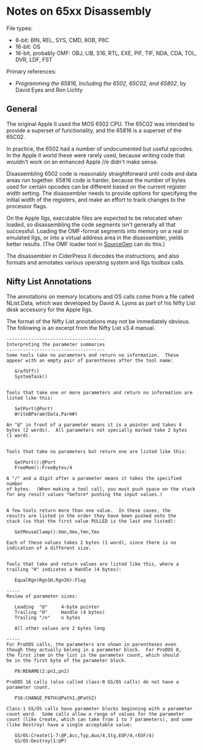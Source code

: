 # Notes on 65xx Disassembly #

File types:
 - 8-bit: BIN, REL, SYS, CMD, 8OB, P8C
 - 16-bit: OS
 - 16-bit, probably OMF: OBJ, LIB, S16, RTL, EXE, PIF, TIF, NDA, CDA, TOL, DVR, LDF, FST

Primary references:
 - _Programming the 65816, Including the 6502, 65C02, and 65802_, by David Eyes and Ron Lichty

## General ##

The original Apple II used the MOS 6502 CPU.  The 65C02 was intended to provide a superset of
functionality, and the 65816 is a superset of the 65C02.

In practice, the 6502 had a number of undocumented but useful opcodes.  In the Apple II world
these were rarely used, because writing code that wouldn't work on an enhanced Apple //e didn't
make sense.

Disassembling 6502 code is reasonably straightforward until code and data areas run together.
65816 code is harder, because the number of bytes used for certain opcodes can be different
based on the current register width setting.  The disassembler needs to provide options for
specifying the initial width of the registers, and make an effort to track changes to the
processor flags.

On the Apple IIgs, executable files are expected to be relocated when loaded, so disassembling
the code segments isn't generally all that successful.  Loading the OMF-format segments into
memory on a real or emulated IIgs, or into a virtual address area in the disassembler, yields
better results.  (The OMF loader tool in [SourceGen](https://6502bench.com/) can do this.)

The disassembler in CiderPress II decodes the instructions, and also formats and annotates
various operating system and IIgs toolbox calls.

## Nifty List Annotations ##

The annotations on memory locations and OS calls come from a file called NList.Data, which
was developed by David A. Lyons as part of his Nifty List desk accessory for the Apple IIgs.

The format of the Nifty List annotations may not be immediately obvious.  The following is an
excerpt from the Nifty List v3.4 manual.
```
------------------------------------
Interpreting the parameter summaries
------------------------------------
Some tools take no parameters and return no information.  These
appear with an empty pair of parentheses after the tool name:

   GrafOff()
   SystemTask()


Tools that take one or more parameters and return no information are
listed like this:

   SetPort(@Port)
   WriteBParam(Data,Parm#)

An "@" in front of a parameter means it is a pointer and takes 4
bytes (2 words).  All parameters not specially marked take 2 bytes
(1 word).


Tools that take no parameters but return one are listed like this:

   GetPort():@Port
   FreeMem():FreeBytes/4

A "/" and a digit after a parameter means it takes the specified number
of bytes.  (When making a tool call, you must push space on the stack
for any result values *before* pushing the input values.)


A few tools return more than one value.  In these cases, the
results are listed in the order they have been pushed onto the
stack (so that the first value PULLED is the last one listed):

   GetMouseClamp():Xmn,Xmx,Ymn,Ymx

Each of these values takes 2 bytes (1 word), since there is no
indication of a different size.


Tools that take and return values are listed like this, where a
trailing "H" indicates a Handle (4 bytes):

   EqualRgn(Rgn1H,Rgn2H):Flag

-----
Review of parameter sizes:

   Leading  "@"     4-byte pointer
   Trailing "H"     Handle (4 bytes)
   Trailing "/n"    n bytes

   All other values are 2 bytes long

-----
For ProDOS calls, the parameters are shown in parentheses even
though they actually belong in a parameter block.  For ProDOS 8,
the first item in the list is the parameter count, which should
be in the first byte of the parameter block.

   P8:RENAME(2:pn1,pn2)

ProDOS 16 calls (also called class-0 GS/OS calls) do not have a
parameter count.

   P16:CHANGE_PATH(@Path1,@Path2)

Class-1 GS/OS calls have parameter blocks beginning with a parameter
count word.  Some calls allow a range of values for the parameter
count (like Create, which can take from 1 to 7 parameters), and some
(like Destroy) have a single acceptable value:

   GS/OS:Create(1-7:@P,Acc,Typ,Aux/4,Stg,EOF/4,rEOF/4)
   GS/OS:Destroy(1:@P)
```
